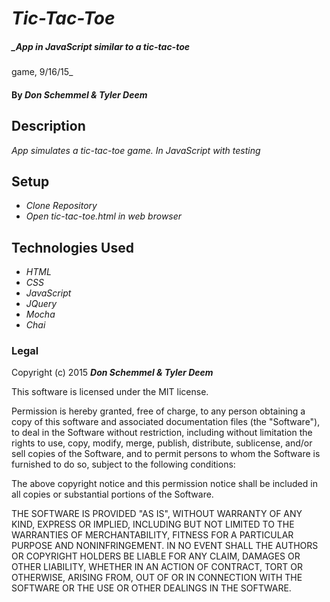 # _Tic-Tac-Toe_

##### _App in JavaScript similar to a tic-tac-toe
game, 9/16/15_

#### By _**Don Schemmel & Tyler Deem**_

## Description

_App simulates a tic-tac-toe game. In JavaScript with testing_

## Setup

* _Clone Repository_
* _Open tic-tac-toe.html in web browser_

## Technologies Used

* _HTML_
* _CSS_
* _JavaScript_
* _JQuery_
* _Mocha_
* _Chai_

### Legal

Copyright (c) 2015 **_Don Schemmel & Tyler Deem_**

This software is licensed under the MIT license.

Permission is hereby granted, free of charge, to any person obtaining a copy
of this software and associated documentation files (the "Software"), to deal
in the Software without restriction, including without limitation the rights
to use, copy, modify, merge, publish, distribute, sublicense, and/or sell
copies of the Software, and to permit persons to whom the Software is
furnished to do so, subject to the following conditions:

The above copyright notice and this permission notice shall be included in
all copies or substantial portions of the Software.

THE SOFTWARE IS PROVIDED "AS IS", WITHOUT WARRANTY OF ANY KIND, EXPRESS OR
IMPLIED, INCLUDING BUT NOT LIMITED TO THE WARRANTIES OF MERCHANTABILITY,
FITNESS FOR A PARTICULAR PURPOSE AND NONINFRINGEMENT. IN NO EVENT SHALL THE
AUTHORS OR COPYRIGHT HOLDERS BE LIABLE FOR ANY CLAIM, DAMAGES OR OTHER
LIABILITY, WHETHER IN AN ACTION OF CONTRACT, TORT OR OTHERWISE, ARISING FROM,
OUT OF OR IN CONNECTION WITH THE SOFTWARE OR THE USE OR OTHER DEALINGS IN
THE SOFTWARE.
